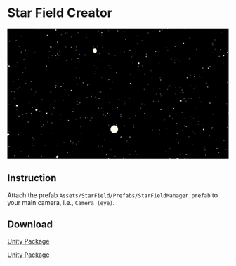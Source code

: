 # Star Field Creator

![](/images/StarField-Screenshot.png)

## Instruction
Attach the prefab `Assets/StarField/Prefabs/StarFieldManager.prefab` to your main camera, i.e., `Camera (eye)`.

## Download

<a class="btn" href="/download/StarFieldCreator-Ted.unitypackage">Unity Package</a>

[Unity Package](/download/StarFieldCreator-Ted.unitypackage)
